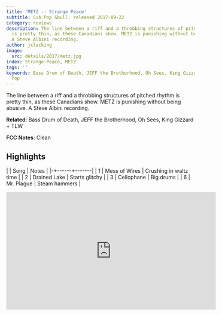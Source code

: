 ```yaml
---
title: 'METZ :: Strange Peace'
subtitle: Sub Pop &bull; released 2017-09-22
category: reviews
description: The line between a riff and a throbbing structures of pitched rhythm
  is pretty thin, as these Canadians show. METZ is punishing without being abusive.
  A Steve Albini recording.
author: jclacking
image:
  src: details/2017/metz.jpg
index: Strange Peace, METZ
tags: ''
keywords: Bass Drum of Death, JEFF the Brotherhood, Oh Sees, King Gizzard + TLW, Sub
  Pop
---
```

The line between a riff and a throbbing structures of pitched rhythm is pretty thin, as these Canadians show. METZ is punishing without being abusive. A Steve Albini recording.<!--more-->

**Related**: Bass Drum of Death, JEFF the Brotherhood, Oh Sees, King Gizzard + TLW

**FCC Notes**: Clean

## Highlights

| | Song | Notes |
|-+------+-------|
| 1 | Mess of Wires | Crushing in waltz time |
| 2 | Drained Lake | Starts glitchy |
| 3 | Cellophane | Big drums |
| 6 | Mr. Plague | Steam hammers |

<div class="tlo-detail-video"><iframe width="560" height="315" src="https://www.youtube.com/embed/qPG2aQXeZoM" frameborder="0" allow="autoplay; encrypted-media" allowfullscreen></iframe></div>

